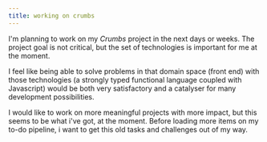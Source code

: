 ```yaml
---
title: working on crumbs
---
```


I'm planning to work on my _Crumbs_ project in the next days or
weeks. The project goal is not critical, but the set of technologies
is important for me at the moment.

I feel like being able to solve problems in that domain space (front
end) with those technologies (a strongly typed functional language
coupled with Javascript) would be both very satisfactory and a
catalyser for many development possibilities.

I would like to work on more meaningful projects with more impact, but
this seems to be what i've got, at the moment. Before loading more
items on my to-do pipeline, i want to get this old tasks and
challenges out of my way.
